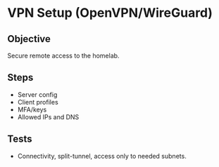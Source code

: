 # VPN Setup (OpenVPN/WireGuard)

## Objective
Secure remote access to the homelab.

## Steps
- Server config
- Client profiles
- MFA/keys
- Allowed IPs and DNS

## Tests
- Connectivity, split-tunnel, access only to needed subnets.
